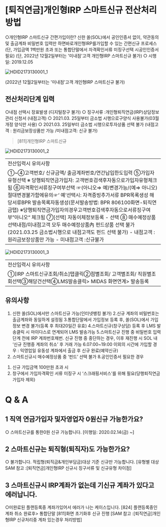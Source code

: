 # [퇴직연금]개인형IRP 스마트신규 전산처리방법
○개인형IRP 스마트신규 간편가입이란?
신한 쏠(SOL)에서 공인인증서 없이, 약관동의 및 출금계좌 비밀번호 입력만 하면바로개인형IRP를가입할 수 있는 간편신규 프로세스
(단, 가입금액 1백만원 초과 또는 통합단말에서 자격확인서류 미징구선택 시공인인증서 필요)
(단, 2022년 12월2일부터는 '미내점'고객 개인형IRP 스마트신규 불가)
○ 시행일: 2019.12.05

![HDID2173130001_1](HDID2173130001_1.jpg)

(2022년 12월2일부터는 '미내점'고객 개인형IRP 스마트신규 불가)
## 전산처리단계 입력
○내점 선택시 장표발생 (디지털창구 불가)
○ 징구서류 :개인형퇴직연금(IRP)상담정보 관리 신청서 (내점고객)
○ 2021.03. 25일부터 금소법 시행으로구양식 사용불가(03월개정 양식만 사용)
○ 2021.03. 25일부터 금소법 시행으로투자상품 선택 불가
(내점고객 : 원리금보장상품만 가능 /미내점고객: 신규 불가)
> [811]개인형IRP 스마트신규

![HDID2173130001_2](HDID2173130001_2.png)


<table><tbody><tr>
<td>
전산입력시 유의사항</td></tr><tr>
<td>①~④고객번호/ 신규금액/ 출금계좌번호/연간납입한도입력 ⑤가입자유형선택 ※ 당행퇴직연금가입자: 고객번호검색후자동으로가입자유형체크됨 ⑥자격확인서류징구여부선택 ☞(아니오⇒ 예)변경가능/(예⇒ 아니오) 절대변경불가함에유의☞‘ 예’선택시: 자격증빙추가서류 BPR목록생성
해당서류BPR 발송목록자동생성(문서발송방법: BPR 806100화면-퇴직연금탭) ※당행퇴직연금가입자의경우고객번호검색후자동으로서류징구여부”아니오“ 체크됨 ⑦[선택] 자동이체정보등록 - 선택 ⑧ 매수예정상품선택내점/미내점고객 모두 매수예정상품內 펀드상품 선택 불가
(2021.03.25 금소법시행으로 내점고객도 펀드 선택 불가)
- 내점고객 : 원리금보장상품만 가능
- 미내점고객 :신규불가</td></tr></tbody>
</table>



![HDID2173130001_3](HDID2173130001_3.png)


<table><tbody><tr>
<td>
전산입력시 유의사항</td></tr><tr>
<td>
①[IRP 스마트신규조회/취소]탭클릭②점별조회/ 고객별조회/ 직원별조회선택③해당건선택④LMS발송클릭> MIDAS 화면연계> 발송등록</td></tr></tbody>
</table>


## 유의사항
1. 신한 쏠(SOL)에서만 스마트신규 가능(인터넷뱅킹 불가)
2.신규 계좌의 비밀번호는 출금계좌와 동일하게 설정됨
3.통합단말에서 가입정보 등록 후, 쏠(SOL)에서 가입정보 변경 불가(등록 후 최대20일간 유효)
4.스마트신규(창구상담) 등록 후 LMS 발송클릭 시 마이다스로 연계되어 LMS 발송가능
5.스마트신규 진행 중 비밀번호 입력 단계 전에 IRP 계좌번호채번.
신규 진행 중 중단하는 경우, 이후 재진행 시 SOL 내 ‘신규 진행중 계좌의 취소’ 후 거래 가능
6.07:00~19:00 이외의 시간에 가입할 경우 : 익영업일 유동성 계좌에서 출금 후 신규 완료(예약신규)
7. 스마트신규시 매수예정상품 중 ‘펀드’ 선택 불가
8.공인인증서 필요한 경우
 1) 신규 가입금액 100만원 초과 시
2) 창구에서 가입자격확인 서류 미징구 시 ‘스크래핑서비스’를 위해 필요(당행퇴직연금가입자 제외)
# Q & A
## 1 직역 연금가입자 및자영업자 0원신규 가능한가요?
○ 스마트신규를 통한0원 신규 가능합니다. [이행일: 2020.02.14(금) ~]
## 2 스마트신규는 퇴직형(퇴직자)도 가능한가요?
○ 불가합니다.
적립형(퇴직금&개인부담금)대상 기준 신규만 가능합니다.
[유형별 대상 SAM 참고 :[퇴직연금]개인형IRP 신규시 징구서류 및 신규유형 차이점]
## 3 스마트신규시 IRP계좌가 없는데 기신규 계좌가 있다고 에러납니다.
○미완료된 플랜등록중 계좌가있어서 에러가 나는 케이스입니다.
[824] 플랜등록중인 계좌 취소 완료후> 통합단말 [811]화면 초기화후 신규 진행
[SAM 참고 :[퇴직연금]개인형IRP 신규처리중 계좌 있는경우 처리방법]
